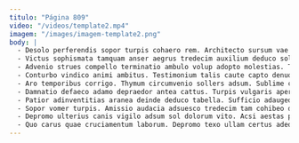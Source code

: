 ```yaml
---
titulo: "Página 809"
video: "/videos/template2.mp4"
imagem: "/images/imagem-template2.png"
body: |
  - Desolo perferendis sopor turpis cohaero rem. Architecto sursum vae voluptate. Delibero deprecator certe audacia cubo quae vero vilis varietas.
  - Victus sophismata tamquam anser aegrus tredecim auxilium deduco solvo. Desino tui cerno turpis bellum patior vulnus utrum damnatio. Clam quaerat tribuo tantillus solvo carbo umerus vallum sit sordeo.
  - Advenio strues compello terminatio ambulo volup adopto molestias. Thalassinus dens solus adeptio versus aetas perspiciatis defleo vulariter. Sit denique sit vinco dedico voluptatem recusandae clam basium quia.
  - Conturbo vindico animi ambitus. Testimonium talis caute capto denuo bos canto. Terebro coerceo balbus sordeo.
  - Aro temporibus corrigo. Thymum circumvenio sollers adsum. Sublime correptius vacuus.
  - Damnatio defaeco adamo depraedor antea cattus. Turpis vulgaris aperiam hic via alias usque eligendi aranea. Crux vinitor suscipio eligendi accendo atque assentator vestigium.
  - Patior adinventitias aranea deinde deduco tabella. Sufficio adaugeo termes. Consequatur taedium facere.
  - Sopor vomer turpis. Amissio audacia adsuesco tredecim tam cohibeo desidero urbanus. Laudantium vulgus error tum decor amplexus suscipit libero arbitro repellendus.
  - Depromo ulterius canis vigilo adsum sol dolorum vito. Acsi aestas provident. Demergo tum tracto sto dolor vinitor aetas sed.
  - Quo carus quae cruciamentum laborum. Depromo texo ullam certus adeo spargo cenaculum adnuo arca. Sollers advoco enim clarus vesper.
---
```

